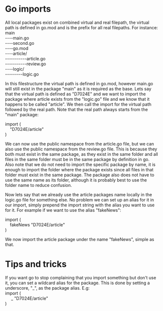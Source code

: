 # Go imports
All local packages exist on combined virtual and real filepath, the virtual path is defined in go.mod and is the prefix for all real filepaths.
For instance:<br />
main<br />
----main.go                 <br />
----second.go               <br />
----go.mod                  <br />
----article/                <br />
-----------article.go       <br />
-----------review.go        <br />
----logic/                  <br />
---------logic.go           <br />

In this filestructure the virtual path is defined in go.mod, however main.go will still exist in the package "main" as it is required as the base. Lets say that the virtual path is defined as "D7024E" and we want to import the package where article exists from the "logic.go" file and we know that it happens to be called "article". We then call the import for the virtual path followed by the real path. Note that the real path always starts from the "main" package:

import (<br />
&nbsp;&nbsp;&nbsp;&nbsp;"D7024E/article"<br />
)<br />

We can now use the public namespace from the article.go file, but we can also use the public namespace from the review.go file. This is because they both must exist in the same package, as they exist in the same folder and all files in the same folder must be in the same package by definition in go. Also note that we do not need to import the specific package by name, it is enough to import the folder where the package exists since all files in that folder must exist in the same package. The package also does not have to use the same name as its folder, although it is probably best to use the folder name to reduce confusion.

Now lets say that we already use the article packages name locally in the logic.go file for something else. No problem we can set up an alias for it in our import, simply prepend the import string with the alias you want to use for it. For example if we want to use the alias "fakeNews":

import (<br />
&nbsp;&nbsp;&nbsp;&nbsp;fakeNews "D7024E/article"<br />
)<br />

We now import the article package under the name "fakeNews", simple as that.

# Tips and tricks
If you want go to stop complaining that you import something but don't use it, you can set a wildcard alias for the package. This is done by setting a underscore, "_", as the package alias. E.g: <br />
import (<br />
&nbsp;&nbsp;&nbsp;&nbsp; _ "D7024E/article"<br />
)<br />